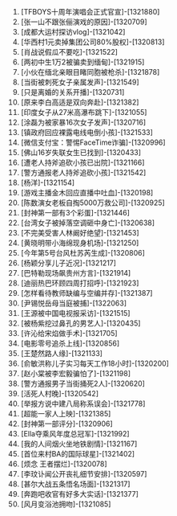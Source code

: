 
1. [TFBOYS十周年演唱会正式官宣]-[1321880]
1. [张一山不跟张俪演戏的原因]-[1320709]
1. [成都大运村探访vlog]-[1321042]
1. [华西村1元卖掉集团公司80%股权]-[1320813]
1. [肖战说假瓜不要吃]-[1321522]
1. [两初中生1万2被骗卖到缅甸]-[1321915]
1. [小伙在缅北亲眼目睹同胞被枪杀]-[1321878]
1. [当街被刺死女子亲属发声]-[1321549]
1. [只是离婚的关系开播]-[1320731]
1. [原来李白高适是双向奔赴]-[1321382]
1. [印度女子从27米高瀑布跳下]-[1321055]
1. [涂磊为被家暴16次女子发声]-[1320716]
1. [镇政府回应裸露电线电倒小孩]-[1321533]
1. [微信支付宝：警惕FaceTime诈骗]-[1320996]
1. [佛山16岁失联女生已找到]-[1320433]
1. [遭老人持斧追砍小孩已出院]-[1321166]
1. [警方通报老人持斧追砍小孩]-[1321542]
1. [杨洋]-[1321154]
1. [游戏主播金木回应直播中吐血]-[1320198]
1. [陈数演女老板自掏5000万救公司]-[1320925]
1. [封神第一部有3个彩蛋]-[1321446]
1. [台湾女子被掉落空调砸中身亡]-[1320638]
1. [不完美受害人林阚好绝望]-[1321453]
1. [黄晓明带小海绵现身机场]-[1321250]
1. [今年第5号台风杜苏芮生成]-[1320806]
1. [杨颖分享儿子近况]-[1321217]
1. [巴特勒现场飙贵州方言]-[1321914]
1. [迪丽热巴环顾四周打招呼]-[1321923]
1. [怎样看待教师缺编与空编并存]-[1321387]
1. [尹锡悦岳母当庭被捕]-[1322063]
1. [王源被中国电视报采访]-[1321515]
1. [被杨紫挖过鼻孔的男艺人]-[1320435]
1. [许沁给宋焰做手术]-[1321705]
1. [电影零号追杀上线]-[1320856]
1. [王楚然路人缘]-[1321133]
1. [俞敏洪称儿子实习每天工作18小时]-[1320200]
1. [赵小棠被李宏毅骗怕了]-[1321198]
1. [警方通报男子当街捅死2人]-[1320620]
1. [活死人村晚]-[1320542]
1. [举报方说中建八局称系误会]-[1321778]
1. [超能一家人上映]-[1321385]
1. [封神第一部评分]-[1320906]
1. [Ella夺乘风年度总冠军]-[1321992]
1. [我的人间烟火坐地铁剧情]-[1321167]
1. [首位来村BA的国际球星]-[1321402]
1. [烦念 王者摆烂]-[1320078]
1. [李玟讣闻公开丧礼细节安排]-[1320597]
1. [甚尔大战五条悟名场面]-[1321317]
1. [奔跑吧收官有好多大实话]-[1321377]
1. [风月变浴池拥吻]-[1321085]